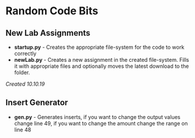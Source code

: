 # Random Code Bits

## New Lab Assignments

 - **startup.py** - Creates the appropriate file-system for the code to work correctly
 - **newLab.py** - Creates a new assignment in the created file-system. Fills it with appropriate files and optionally moves the latest download to the folder.

*Created 10.10.19*

## Insert Generator

- **gen.py** - Generates inserts, if you want to change the output values change line 49, if you want to change the amount change the range on line 48
